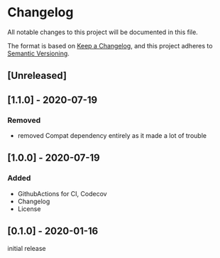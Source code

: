 # Changelog
All notable changes to this project will be documented in this file.

The format is based on [Keep a Changelog](https://keepachangelog.com/en/1.0.0/),
and this project adheres to [Semantic Versioning](https://semver.org/spec/v2.0.0.html).

## [Unreleased]

## [1.1.0] - 2020-07-19
### Removed
- removed Compat dependency entirely as it made a lot of trouble

## [1.0.0] - 2020-07-19
### Added
- GithubActions for CI, Codecov
- Changelog
- License

## [0.1.0] - 2020-01-16
initial release
